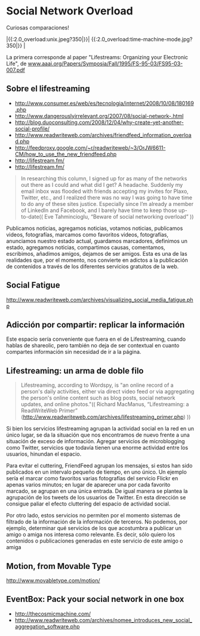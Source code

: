 # Social Network Overload 


Curiosas comparaciones!

|{{:2.0_overload:unix.jpeg?350|}}| {{:2.0_overload:time-machine-mode.jpg?350|}} |

La primera corresponde al paper "Lifestreams: Organizing your Electronic Life", de www.aaai.org/Papers/Symposia/Fall/1995/FS-95-03/FS95-03-007.pdf 

## Sobre el lifestreaming 

  * http://www.consumer.es/web/es/tecnologia/internet/2008/10/08/180169.php
  * http://www.dangerouslyirrelevant.org/2007/08/social-network-.html 
  * http://blog.duoconsulting.com/2008/12/04/why-create-yet-another-social-profile/
  * http://www.readwriteweb.com/archives/friendfeed_information_overload.php 
  * http://feedproxy.google.com/~r/readwriteweb/~3/OrJW6611-CM/how_to_use_the_new_friendfeed.php 
  * http://lifestream.fm/
  * http://lifestream.fm/

>In researching this column, I signed up for as many of the networks out there as I could and what did I get? A headache. Suddenly my email inbox was flooded with friends accepting my invites for Plaxo, Twitter, etc., and I realized there was no way I was going to have time to do any of these sites justice. Especially since I’m already a member of LinkedIn and Facebook, and I barely have time to keep those up-to-date(( Eve Tahmincioglu, “Beware of social networking overload” ))


Publicamos noticias, agregamos noticias, votamos noticias,  publicamos videos, fotografías, marcamos como favoritos videos, fotografías,  anunciamos nuestro estado actual, guardamos marcadores, definimos un estado, agregamos noticias, compartimos causas, comentamos, escribimos, añadimos amigos, dejamos de ser amigos. Esta es una de las realidades que, por el momento, nos convierte en adictos a la publicación de contenidos a través de los diferentes servicios gratuitos de la web.  


## Social Fatigue 

http://www.readwriteweb.com/archives/visualizing_social_media_fatigue.php 





## Adicción por compartir: replicar la información 

Este espacio sería conveniente que fuera en el de Lifestreaming, cuando hablas de shareolic, pero también no deja de ser contextual en cuanto compartes información sin necesidad de ir a la página.

## Lifestreaming: un arma de doble filo 

>Lifestreaming, according to Wordspy, is "an online record of a person's daily activities, either via direct video feed or via aggregating the person's online content such as blog posts, social network updates, and online photos."(( Richard MacManus, “Lifestreaming: a ReadWriteWeb Primer” (http://www.readwriteweb.com/archives/lifestreaming_primer.php) ))

Si bien los servicios lifestreaming agrupan la actividad social en la red en un único lugar, se da la situación que nos encontramos de nuevo frente a una situación de exceso de información. Agregar servicios de microblogging como Twitter, servicios que todavía tienen una enorme actividad entre los usuarios, hinundan el espacio.

Para evitar el cuttering, FriendFeed agrupan los mensajes, si estos han sido publicados en un intervalo pequeño de tiempo, en uno único. Un ejemplo sería el marcar como favoritos varias fotografías del servicio Flickr en apenas varios minutos; en lugar de aparecer una por cada favorito marcado, se agrupan en una única entrada. De igual manera se plantea la agrupación de los tweets de los usuarios de Twitter. En esta dirección se consigue paliar el efecto cluttering del espacio de actividad social.

Por otro lado, estos servicios no permiten por el momento sistemas de filtrado de la información de la información de terceros. No podemos, por ejemplo, determinar qué servicios de los que acostumbra a publicar un amigo o amiga nos interesa como relevante. Es decir, sólo quiero los contenidos o publicaciones generadas en este servicio de este amigo o amiga

## Motion, from Movable Type 

http://www.movabletype.com/motion/


## EventBox: Pack your social network in one box 

  * http://thecosmicmachine.com/
  * http://www.readwriteweb.com/archives/nomee_introduces_new_social_aggregation_software.php